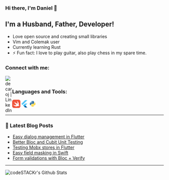 ### Hi there, I'm Daniel  👋

## I'm a Husband, Father, Developer!
- Love open source and creating small libraries
- Vim and Colemak user
- Currently learning Rust 
- ⚡ Fun fact: I love to play guitar, also play chess in my spare time.

### Connect with me:

[<img align="left" alt="decaroj | LinkedIn" width="22px" src="https://cdn.jsdelivr.net/npm/simple-icons@v3/icons/linkedin.svg" />][linkedin]

<br />

### Languages and Tools:

<img align="left" alt="Swift" width="26px" src="https://raw.githubusercontent.com/github/explore/80688e429a7d4ef2fca1e82350fe8e3517d3494d/topics/swift/swift.png" />
<img align="left" alt="Flutter" width="26px" src="https://raw.githubusercontent.com/github/explore/80688e429a7d4ef2fca1e82350fe8e3517d3494d/topics/flutter/flutter.png" />
<img align="left" alt="Python" width="26px" src="https://raw.githubusercontent.com/github/explore/80688e429a7d4ef2fca1e82350fe8e3517d3494d/topics/python/python.png" />

<br />
<br />

---

### 📕 Latest Blog Posts
<!-- BLOG-POST-LIST:START -->
- [Easy dialog management in Flutter](https://dev.to/danielcardonarojas/easy-dialog-management-in-flutter-559i)
- [Better Bloc and Cubit Unit Testing](https://dev.to/danielcardonarojas/better-bloc-and-cubit-testing-98p)
- [Testing Mobx stores in Flutter](https://dev.to/danielcardonarojas/testing-mobx-stores-in-flutter-3m5e)
- [Easy field masking in Swift](https://dev.to/danielcardonarojas/easy-field-masking-in-swift-2i88)
- [Form validations with Bloc + Verify](https://dev.to/danielcardonarojas/form-validations-with-bloc-verify-1aib)
<!-- BLOG-POST-LIST:END -->

---

<img align="left" alt="codeSTACKr's Github Stats" src="https://github-readme-stats.vercel.app/api?username=DanielCardonaRojas&show_icons=true&hide_border=true" />

[linkedin]: https://linkedin.com/in/decaroj
